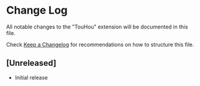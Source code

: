 # Change Log
All notable changes to the "TouHou" extension will be documented in this file.

Check [Keep a Changelog](http://keepachangelog.com/) for recommendations on how to structure this file.

## [Unreleased]
- Initial release